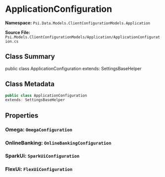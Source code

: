 # ApplicationConfiguration

**Namespace:** `Psi.Data.Models.ClientConfigurationModels.Application`

**Source File:** `Psi.Models.ClientConfigurationModels/Application/ApplicationConfiguration.cs`

## Class Summary

public class ApplicationConfiguration
extends: SettingsBaseHelper

## Class Metadata

```typescript
public class ApplicationConfiguration
extends: SettingsBaseHelper
```

## Properties

### Omega: `OmegaConfiguration`

### OnlineBanking: `OnlineBankingConfiguration`

### SparkUi: `SparkUiConfiguration`

### FlexUi: `FlexUiConfiguration`
